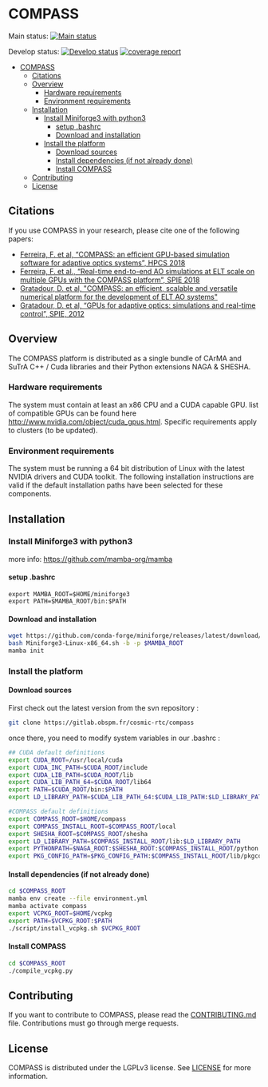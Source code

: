 # COMPASS

Main status:
[![Main status](https://gitlab.obspm.fr/cosmic-rtc/compass/badges/main/pipeline.svg)](https://gitlab.obspm.fr/cosmic-rtc/compass/commits/main)

Develop status:
[![Develop status](https://gitlab.obspm.fr/cosmic-rtc/compass/badges/develop/pipeline.svg)](https://gitlab.obspm.fr/cosmic-rtc/compass/commits/develop)
[![coverage report](https://gitlab.obspm.fr/cosmic-rtc/compass/badges/develop/coverage.svg)](https://cosmic-rtc.pages.obspm.fr/compass/coverage/index.html)

- [COMPASS](#compass)
  - [Citations](#citations)
  - [Overview](#overview)
    - [Hardware requirements](#hardware-requirements)
    - [Environment requirements](#environment-requirements)
  - [Installation](#installation)
    - [Install Miniforge3 with python3](#install-miniforge3-with-python3)
      - [setup .bashrc](#setup-bashrc)
      - [Download and installation](#download-and-installation)
    - [Install the platform](#install-the-platform)
      - [Download sources](#download-sources)
      - [Install dependencies (if not already done)](#install-dependencies-if-not-already-done)
      - [Install COMPASS](#install-compass)
  - [Contributing](#contributing)
  - [License](#license)

## Citations
If you use COMPASS in your research, please cite one of the following papers:

- [Ferreira, F. et al, “COMPASS: an efficient GPU-based simulation software for adaptive optics systems”, HPCS 2018](https://doi.org/10.1109/HPCS.2018.00043)
- [Ferreira, F. et al., “Real-time end-to-end AO simulations at ELT scale on multiple GPUs with the COMPASS platform”, SPIE 2018](https://doi.org/10.1117/12.2312593)
- [Gratadour, D. et al, "COMPASS: an efficient, scalable and versatile numerical platform for the development of ELT AO systems"](https://doi.org/10.1117/12.2056358)
- [Gratadour, D. et al, “GPUs for adaptive optics: simulations and real-time control”, SPIE, 2012](https://doi.org/10.1117/12.925723)

## Overview

The COMPASS platform is distributed as a single bundle of CArMA and SuTrA C++ / Cuda libraries and their Python extensions NAGA & SHESHA.

### Hardware requirements

The system must contain at least an x86 CPU and a CUDA capable GPU. list of compatible GPUs can be found here <http://www.nvidia.com/object/cuda_gpus.html>. Specific requirements apply to clusters (to be updated).

### Environment requirements

The system must be running a 64 bit distribution of Linux with the latest NVIDIA drivers and CUDA toolkit. The following installation instructions are valid if the default installation paths have been selected for these components.

## Installation

### Install Miniforge3 with python3

more info: <https://github.com/mamba-org/mamba>

#### setup .bashrc

```bashrc
export MAMBA_ROOT=$HOME/miniforge3
export PATH=$MAMBA_ROOT/bin:$PATH
```

#### Download and installation

```bash
wget https://github.com/conda-forge/miniforge/releases/latest/download/Miniforge3-Linux-x86_64.sh
bash Miniforge3-Linux-x86_64.sh -b -p $MAMBA_ROOT
mamba init
```

### Install the platform

#### Download sources

First check out the latest version from the svn repository :

```bash
git clone https://gitlab.obspm.fr/cosmic-rtc/compass
```

once there, you need to modify system variables in our .bashrc :

```bash
## CUDA default definitions
export CUDA_ROOT=/usr/local/cuda
export CUDA_INC_PATH=$CUDA_ROOT/include
export CUDA_LIB_PATH=$CUDA_ROOT/lib
export CUDA_LIB_PATH_64=$CUDA_ROOT/lib64
export PATH=$CUDA_ROOT/bin:$PATH
export LD_LIBRARY_PATH=$CUDA_LIB_PATH_64:$CUDA_LIB_PATH:$LD_LIBRARY_PATH

#COMPASS default definitions
export COMPASS_ROOT=$HOME/compass
export COMPASS_INSTALL_ROOT=$COMPASS_ROOT/local
export SHESHA_ROOT=$COMPASS_ROOT/shesha
export LD_LIBRARY_PATH=$COMPASS_INSTALL_ROOT/lib:$LD_LIBRARY_PATH
export PYTHONPATH=$NAGA_ROOT:$SHESHA_ROOT:$COMPASS_INSTALL_ROOT/python:$PYTHONPATH
export PKG_CONFIG_PATH=$PKG_CONFIG_PATH:$COMPASS_INSTALL_ROOT/lib/pkgconfig
```

#### Install dependencies (if not already done)

```bash
cd $COMPASS_ROOT
mamba env create --file environment.yml
mamba activate compass
export VCPKG_ROOT=$HOME/vcpkg
export PATH=$VCPKG_ROOT:$PATH
./script/install_vcpkg.sh $VCPKG_ROOT
```

#### Install COMPASS

```bash
cd $COMPASS_ROOT
./compile_vcpkg.py
```

## Contributing

If you want to contribute to COMPASS, please read the [CONTRIBUTING.md](CONTRIBUTING.md) file.
Contributions must go through merge requests.

## License

COMPASS is distributed under the LGPLv3 license. See [LICENSE](LICENSE) for more information.